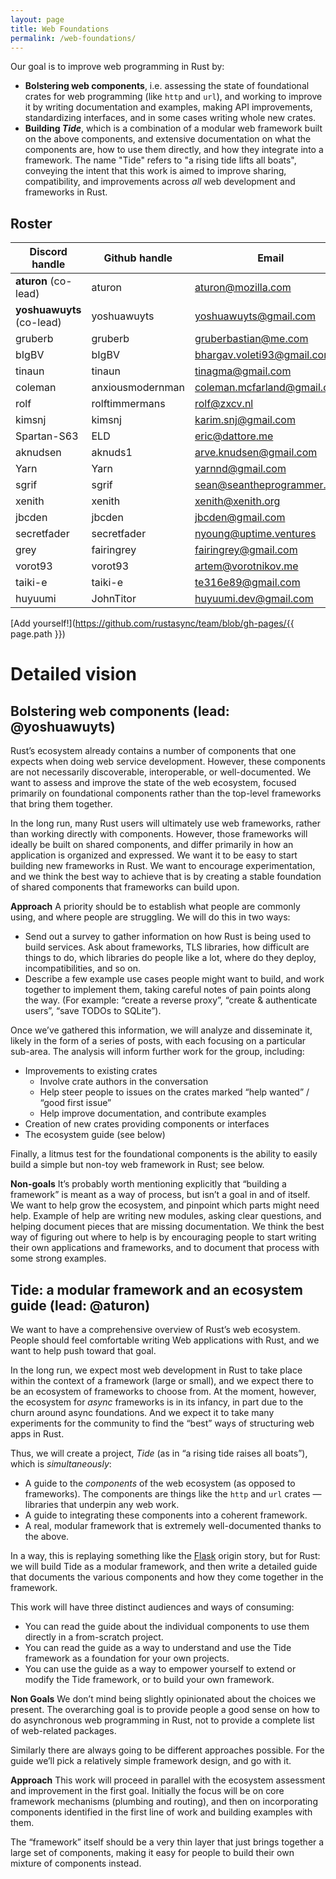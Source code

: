 ```yaml
---
layout: page
title: Web Foundations
permalink: /web-foundations/
---
```


Our goal is to improve web programming in Rust by:

- **Bolstering web components**, i.e. assessing the state of foundational crates for web programming (like `http` and `url`), and working to improve it by writing documentation and examples, making API improvements, standardizing interfaces, and in some cases writing whole new crates.
- **Building _Tide_**, which is a combination of a modular web framework built on the above components, and extensive documentation on what the components are, how to use them directly, and how they integrate into a framework. The name "Tide" refers to "a rising tide lifts all boats", conveying the intent that this work is aimed to improve sharing, compatibility, and improvements across *all* web development and frameworks in Rust.

## Roster

| **Discord handle**    | **Github handle** | **Email**                   |
| --------------------- | ----------------- | --------------------------- |
| **aturon** (co-lead)      | aturon            | aturon@mozilla.com          |
| **yoshuawuyts** (co-lead) | yoshuawuyts       | yoshuawuyts@gmail.com       |
| gruberb               | gruberb           | gruberbastian@me.com        |
| bIgBV                 | bIgBV             | bhargav.voleti93@gmail.com  |
| tinaun                | tinaun            | tinagma@gmail.com           |
| coleman               | anxiousmodernman  | coleman.mcfarland@gmail.com |
| rolf                  | rolftimmermans    | rolf@zxcv.nl                |
| kimsnj                | kimsnj            | karim.snj@gmail.com         |
| Spartan-S63           | ELD               | eric@dattore.me             |
| aknudsen              | aknuds1           | arve.knudsen@gmail.com      |
| Yarn | Yarn | yarnnd@gmail.com |
| sgrif | sgrif | sean@seantheprogrammer.com |
| xenith | xenith | xenith@xenith.org |
| jbcden | jbcden | jbcden@gmail.com |
| secretfader | secretfader | nyoung@uptime.ventures |
| grey | fairingrey | fairingrey@gmail.com |
| vorot93               | vorot93           | artem@vorotnikov.me         |
| taiki-e               | taiki-e           | te316e89@gmail.com          |
| huyuumi               | JohnTitor         | huyuumi.dev@gmail.com       |

[Add yourself!](https://github.com/rustasync/team/blob/gh-pages/{{ page.path }})

# Detailed vision

## Bolstering web components (lead: @yoshuawuyts)

Rust’s ecosystem already contains a number of components that one expects when doing web service development. However, these components are not necessarily discoverable, interoperable, or well-documented. We want to assess and improve the state of the web ecosystem, focused primarily on foundational components rather than the top-level frameworks that bring them together.

In the long run, many Rust users will ultimately use web frameworks, rather than working directly with components. However, those frameworks will ideally be built on shared components, and differ primarily in how an application is organized and expressed. We want it to be easy to start building new frameworks in Rust. We want to encourage experimentation, and we think the best way to achieve that is by creating a stable foundation of shared components that frameworks can build upon.

**Approach**
A priority should be to establish what people are commonly using, and where people are struggling. We will do this in two ways:


- Send out a survey to gather information on how Rust is being used to build services. Ask about frameworks, TLS libraries, how difficult are things to do, which libraries do people like a lot, where do they deploy, incompatibilities, and so on.
- Describe a few example use cases people might want to build, and work together to implement them, taking careful notes of pain points along the way. (For example: “create a reverse proxy”, “create & authenticate users”, “save TODOs to SQLite”).

Once we’ve gathered this information, we will analyze and disseminate it, likely in the form of a series of posts, with each focusing on a particular sub-area. The analysis will inform further work for the group, including:


- Improvements to existing crates
  - Involve crate authors in the conversation
  - Help steer people to issues on the crates marked “help wanted” / “good first issue”
  - Help improve documentation, and contribute examples
- Creation of new crates providing components or interfaces
- The ecosystem guide (see below)

Finally, a litmus test for the foundational components is the ability to easily build a simple but non-toy web framework in Rust; see below.

**Non-goals**
It’s probably worth mentioning explicitly that “building a framework” is meant as a way of process, but isn’t a goal in and of itself. We want to help grow the ecosystem, and pinpoint which parts might need help. Example of help are writing new modules, asking clear questions, and helping document pieces that are missing documentation. We think the best way of figuring out where to help is by encouraging people to start writing their own applications and frameworks, and to document that process with some strong examples.

## Tide: a modular framework and an ecosystem guide (lead: @aturon)

We want to have a comprehensive overview of Rust’s web ecosystem. People should feel comfortable writing Web applications with Rust, and we want to help push toward that goal.

In the long run, we expect most web development in Rust to take place within the context of a framework (large or small), and we expect there to be an ecosystem of frameworks to choose from. At the moment, however, the ecosystem for *async* frameworks is in its infancy, in part due to the churn around async foundations. And we expect it to take many experiments for the community to find the “best” ways of structuring web apps in Rust.

Thus, we will create a project, *Tide* (as in “a rising tide raises all boats”), which is *simultaneously*:

- A guide to the *components* of the web ecosystem (as opposed to frameworks). The components are things like the `http` and `url` crates — libraries that underpin any web work.
- A guide to integrating these components into a coherent framework.
- A real, modular framework that is extremely well-documented thanks to the above.

In a way, this is replaying something like the [Flask](http://flask.pocoo.org/) origin story, but for Rust: we will build Tide as a modular framework, and then write a detailed guide that documents the various components and how they come together in the framework.

This work will have three distinct audiences and ways of consuming:

- You can read the guide about the individual components to use them directly in a from-scratch project.
- You can read the guide as a way to understand and use the Tide framework as a foundation for your own projects.
- You can use the guide as a way to empower yourself to extend or modify the Tide framework, or to build your own framework.

**Non Goals**
We don’t mind being slightly opinionated about the choices we present. The overarching goal is to provide people a good sense on how to do asynchronous web programming in Rust, not to provide a complete list of web-related packages.

Similarly there are always going to be different approaches possible. For the guide we’ll pick a relatively simple framework design, and go with it.

**Approach**
This work will proceed in parallel with the ecosystem assessment and improvement in the first goal. Initially the focus will be on core framework mechanisms (plumbing and routing), and then on incorporating components identified in the first line of work and building examples with them.

The “framework” itself should be a very thin layer that just brings together a large set of components, making it easy for people to build their own mixture of components instead.
